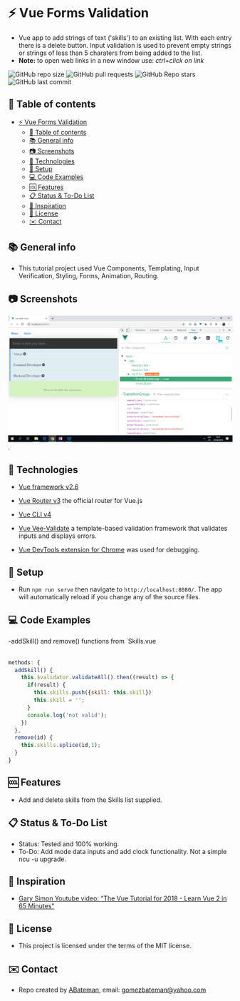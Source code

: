 # :zap: Vue Forms Validation

* Vue app to add strings of text ('skills') to an existing list. With each entry there is a delete button. Input validation is used to prevent empty strings or strings of less than 5 charaters from being added to the list.
* **Note:** to open web links in a new window use: _ctrl+click on link_

![GitHub repo size](https://img.shields.io/github/repo-size/AndrewJBateman/vue-forms-validation?style=plastic)
![GitHub pull requests](https://img.shields.io/github/issues-pr/AndrewJBateman/vue-forms-validation?style=plastic)
![GitHub Repo stars](https://img.shields.io/github/stars/AndrewJBateman/vue-forms-validation?style=plastic)
![GitHub last commit](https://img.shields.io/github/last-commit/AndrewJBateman/vue-forms-validation?style=plastic)

## :page_facing_up: Table of contents

* [:zap: Vue Forms Validation](#zap-vue-forms-validation)
  * [:page_facing_up: Table of contents](#page_facing_up-table-of-contents)
  * [:books: General info](#books-general-info)
  * [:camera: Screenshots](#camera-screenshots)
  * [:signal_strength: Technologies](#signal_strength-technologies)
  * [:floppy_disk: Setup](#floppy_disk-setup)
  * [:computer: Code Examples](#computer-code-examples)
  * [:cool: Features](#cool-features)
  * [:clipboard: Status & To-Do List](#clipboard-status--to-do-list)
  * [:clap: Inspiration](#clap-inspiration)
  * [:file_folder: License](#file_folder-license)
  * [:envelope: Contact](#envelope-contact)

## :books: General info

* This tutorial project used Vue Components, Templating, Input Verification, Styling, Forms, Animation, Routing.

## :camera: Screenshots

![Example screenshot](./img/skills-list.png).

## :signal_strength: Technologies

* [Vue framework v2.6](https://vuejs.org/)
* [Vue Router v3](https://router.vuejs.org/) the official router for Vue.js
* [Vue CLI v4](https://cli.vuejs.org/)
* [Vue Vee-Validate](https://www.npmjs.com/package/vee-validate) a template-based validation framework that validates inputs and displays errors.

* [Vue DevTools extension for Chrome](https://chrome.google.com/webstore/detail/vuejs-devtools/nhdogjmejiglipccpnnnanhbledajbpd) was used for debugging.

## :floppy_disk: Setup

* Run `npm run serve` then navigate to `http://localhost:8080/`. The app will automatically reload if you change any of the source files.

## :computer: Code Examples

-addSkill() and remove() functions from `Skills.vue

```javascript

methods: {
  addSkill() {
    this.$validator.validateAll().then((result) => {
      if(result) {
        this.skills.push({skill: this.skill})
        this.skill = '';
      }
      console.log('not valid');
    })
  },
  remove(id) {
    this.skills.splice(id,1);
  }
}

```

## :cool: Features

* Add and delete skills from the Skills list supplied.

## :clipboard: Status & To-Do List

* Status: Tested and 100% working.
* To-Do: Add mode data inputs and add clock functionality. Not a simple ncu -u upgrade.

## :clap: Inspiration

* [Gary Simon Youtube video: "The Vue Tutorial for 2018 - Learn Vue 2 in 65 Minutes"](https://www.youtube.com/watch?v=78tNYZUS-ps&t=2s)

## :file_folder: License

* This project is licensed under the terms of the MIT license.

## :envelope: Contact

* Repo created by [ABateman](https://github.com/AndrewJBateman), email: gomezbateman@yahoo.com
